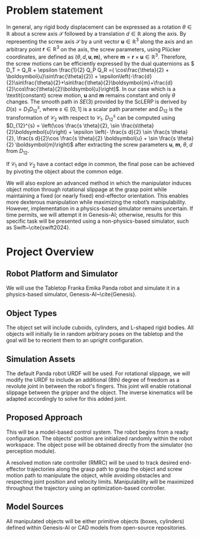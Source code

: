 
# Problem statement

In general, any rigid body displacement can be expressed as a rotation $\theta \in \mathbb{R}$ about a screw axis $\mathcal{S}$ followed by a translation $d \in \mathbb{R}$ along the axis. By representing the screw axis $\mathcal{S}$ by a unit vector $\boldsymbol{u} \in \mathbb{R}^3$ along the axis and an arbitrary point $\boldsymbol{r} \in \mathbb{R}^3$ on the axis, the screw parameters, using Plücker coordinates, are defined as $(\theta,d,\boldsymbol{u},\boldsymbol{m})$, where $\boldsymbol{m}= \boldsymbol{r} \times \boldsymbol{u} \in \mathbb{R}^3$. Therefore, the screw motions can be efficiently expressed by the dual quaternions as $ D_T = Q_R + \epsilon \frac{1}{2} Q_P Q_R =( \cos\frac{\theta}{2} + \boldsymbol{u}\sin\frac{\theta}{2}) + \epsilon\left(-\frac{d}{2}\sin\frac{\theta}{2}+\sin\frac{\theta}{2}\boldsymbol{m}+\frac{d}{2}\cos\frac{\theta}{2}\boldsymbol{u}\right)$. In our case which is a \textit{constant} screw motion, $\boldsymbol{u}$ and $\boldsymbol{m}$ remains constant and only $\theta$ changes.  The smooth path in $SE(3)$ provided by the ScLERP is derived by $D(s) = D_1D_{12}^{s}$, where $s \in [0, 1]$ is a scalar path parameter and $D_{12}$ is the transformation of $\mathcal{C}_2$ with respect to $\mathcal{C}_1$. $D_{12}^ {s}$ can be computed using $D_{12}^{s} = \left(\cos \frac{s \theta}{2}, \sin \frac{s\theta}{2}\boldsymbol{u}\right) + \epsilon \left(- \frac{s d}{2} \sin \frac{s \theta}{2}, \frac{s d}{2}\cos \frac{s \theta}{2} \boldsymbol{u} + \sin \frac{s \theta}{2} \boldsymbol{m}\right)$ after extracting the screw parameters $\boldsymbol{u}$, $\boldsymbol{m}$, $\theta$, $d$ from $D_{12}$.

If $\mathcal{C}_1$ and $\mathcal{C}_2$ have a contact edge in common, the final pose can be achieved by pivoting the object about the common edge.

We will also explore an advanced method in which the manipulator induces object motion through rotational slippage at the grasp point while maintaining a fixed (or nearly fixed) end-effector orientation. This enables more dexterous manipulation while maximizing the robot’s manipulability. However, implementation in a physics-based simulator remains uncertain. If time permits, we will attempt it in Genesis-AI; otherwise, results for this specific task will be presented using a non-physics-based simulator, such as Swift~\cite{swift2024}.

# Project Overview
## Robot Platform and Simulator

We will use the Tabletop Franka Emika Panda robot and simulate it in a physics-based simulator, Genesis-AI~\cite{Genesis}.

## Object Types

The object set will include cuboids, cylinders, and L-shaped rigid bodies. All objects will initially lie in random arbitrary poses on the tabletop and the goal will be to reorient them to an upright configuration.

## Simulation Assets

The default Panda robot URDF will be used. For rotational slippage, we will modify the URDF to include an additional (8th) degree of freedom as a revolute joint in between the robot's fingers. This joint will enable rotational slippage between the gripper and the object. The inverse kinematics will be adapted accordingly to solve for this added joint.

## Proposed Approach

This will be a model-based control system. The robot begins from a ready configuration. The objects' position are initialized randomly within the robot workspace. The object pose will be obtained directly from the simulator (no perception module).

A resolved motion rate controller (RMRC) will be used to track desired end-effector trajectories along the grasp path to grasp the object and screw motion path to manipulate the object, while avoiding obstacles and respecting joint position and velocity limits. Manipulability will be maximized throughout the trajectory using an optimization-based controller.

## Model Sources

All manipulated objects will be either primitive objects (boxes, cylinders) defined within Genesis-AI or CAD models from open-source repositories.
